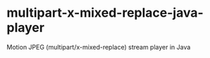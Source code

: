 multipart-x-mixed-replace-java-player
=====================================

Motion JPEG (multipart/x-mixed-replace) stream player in Java

